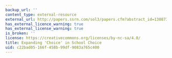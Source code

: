 ```yaml
---
backup_url: ''
content_type: external-resource
external_url: http://papers.ssrn.com/sol3/papers.cfm?abstract_id=1308730
has_external_licence_warning: true
has_external_license_warning: true
is_broken: ''
license: https://creativecommons.org/licenses/by-nc-sa/4.0/
title: Expanding 'Choice' in School Choice
uid: c22bad05-166f-458b-99df-9083a765c400
---
```

